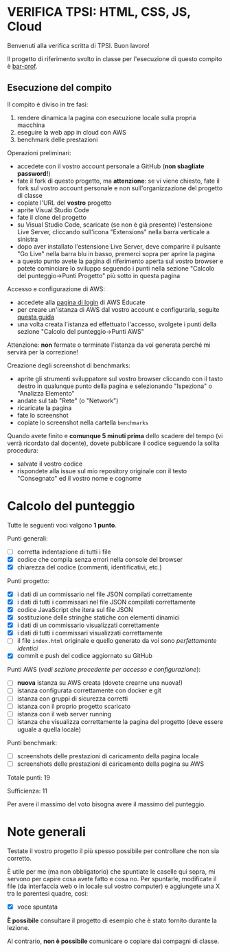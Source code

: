 # VERIFICA TPSI: HTML, CSS, JS, Cloud

Benvenuti alla verifica scritta di TPSI. Buon lavoro!

Il progetto di riferimento svolto in classe per l'esecuzione di questo compito è [bar-prof](https://github.com/marconicivitavecchia-bar/bar-prof).

## Esecuzione del compito
Il compito è diviso in tre fasi:
1. rendere dinamica la pagina con esecuzione locale sulla propria macchina
1. eseguire la web app in cloud con AWS
1. benchmark delle prestazioni

Operazioni preliminari:
- accedete con il vostro account personale a GitHub (**non sbagliate password!**)
- fate il fork di questo progetto, ma **attenzione**: se vi viene chiesto, fate il fork sul vostro account personale e non sull'organizzazione del progetto di classe
- copiate l'URL del **vostro** progetto
- aprite Visual Studio Code
- fate il clone del progetto
- su Visual Studio Code, scaricate (se non è già presente) l'estensione Live Server, cliccando sull'icona "Extensions" nella barra verticale a sinistra
- dopo aver installato l'estensione Live Server, deve comparire il pulsante "Go Live" nella barra blu in basso, premerci sopra per aprire la pagina
- a questo punto avete la pagina di riferimento aperta sul vostro browser e potete cominciare lo sviluppo seguendo i punti nella sezione "Calcolo del punteggio->Punti Progetto" più sotto in questa pagina

Accesso e configurazione di AWS:
- accedete alla [pagina di login](https://www.awseducate.com/signin/SiteLogin) di AWS Educate
- per creare un'istanza di AWS dal vostro account e configurarla, seguite [questa guida](https://wbigger.github.io/book-html5/deploy/cloud.html#creare-unistanza)
- una volta creata l'istanza ed effettuato l'accesso, svolgete i punti della sezione "Calcolo del punteggio->Punti AWS"

Attenzione: **non** fermate o terminate l'istanza da voi generata perché mi servirà per la correzione!

Creazione degli screenshot di benchmarks:
- aprite gli strumenti sviluppatore sul vostro browser cliccando con il tasto destro in qualunque punto della pagina e selezionando "Ispeziona" o "Analizza Elemento"
- andate sul tab "Rete" (o "Network")
- ricaricate la pagina
- fate lo screenshot
- copiate lo screenshot nella cartella `benchmarks`  

Quando avete finito e **comunque 5 minuti prima** dello scadere del tempo (vi verrà ricordato dal docente), dovete pubblicare il codice seguendo la solita procedura:
- salvate il vostro codice
- rispondete alla issue sul mio repository originale con il testo "Consegnato" ed il vostro nome e cognome

# Calcolo del punteggio
Tutte le seguenti voci valgono **1 punto**. 

Punti generali:
- [ ] corretta indentazione di tutti i file
- [X] codice che compila senza errori nella console del browser
- [X] chiarezza del codice (commenti, identificativi, etc.)

Punti progetto:
- [X] i dati di un commissario nel file JSON compilati correttamente
- [X] i dati di tutti i commissari nel file JSON compilati correttamente
- [X] codice JavaScript che itera sul file JSON
- [X] sostituzione delle stringhe statiche con elementi dinamici
- [X] i dati di un commissario visualizzati correttamente
- [X] i dati di tutti i commissari visualizzati correttamente
- [ ] il file `index.html` originale e quello generato da voi sono _perfettamente identici_
- [X] commit e push del codice aggiornato su GitHub

Punti AWS (_vedi sezione precedente per accesso e configurazione_):
- [ ] **nuova** istanza su AWS creata (dovete crearne una nuova!)
- [ ] istanza configurata correttamente con docker e git
- [ ] istanza con gruppi di sicurezza corretti
- [ ] istanza con il proprio progetto scaricato
- [ ] istanza con il web server running
- [ ] istanza che visualizza correttamente la pagina del progetto (deve essere uguale a quella locale)

Punti benchmark:
- [ ] screenshots delle prestazioni di caricamento della pagina locale
- [ ] screenshots delle prestazioni di caricamento della pagina su AWS

Totale punti: 19

Sufficienza: 11

Per avere il massimo del voto bisogna avere il massimo del punteggio.

# Note generali
Testate il vostro progetto il più spesso possibile per controllare che non sia corretto.

È utile per me (ma non obbligatorio) che spuntiate le caselle qui sopra, mi servono per capire cosa avete fatto e cosa no. Per spuntarle, modificate il file (da interfaccia web o in locale sul vostro computer) e aggiungete una X tra le parentesi quadre, così:
- [X] voce spuntata

**È possibile** consultare il progetto di esempio che è stato fornito durante la lezione.

Al contrario, **non è possibile** comunicare o copiare dai compagni di classe.
